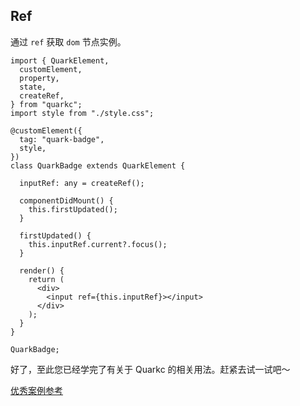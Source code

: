 ## Ref
通过 `ref` 获取 `dom` 节点实例。
```tsx
import { QuarkElement,
  customElement,
  property,
  state,
  createRef,
} from "quarkc";
import style from "./style.css";

@customElement({
  tag: "quark-badge",
  style,
})
class QuarkBadge extends QuarkElement {

  inputRef: any = createRef();

  componentDidMount() {
    this.firstUpdated();
  }

  firstUpdated() {
    this.inputRef.current?.focus();
  }

  render() {
    return (
      <div>
        <input ref={this.inputRef}></input>
      </div>
    );
  }
}

QuarkBadge;
```

好了，至此您已经学完了有关于 Quarkc 的相关用法。赶紧去试一试吧～

[优秀案例参考](#/en-US/docs/example)